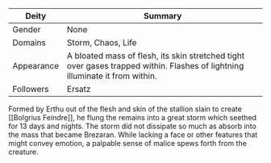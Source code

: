 Deity | Summary
-- | --
Gender | None
Domains | Storm, Chaos, Life
Appearance | A bloated mass of flesh, its skin stretched tight over gases trapped within. Flashes of lightning illuminate it from within.
Followers | Ersatz

Formed by Erthu out of the flesh and skin of the stallion slain to create [[Bolgrius Feindre]], he flung the remains into a great storm which seethed for 13 days and nights. The storm did not dissipate so much as absorb into the mass that became Brezaran. While lacking a face or other features that might convey emotion, a palpable sense of malice spews forth from the creature.